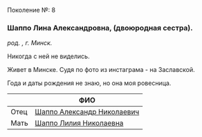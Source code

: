 Поколение №: 8

### Шаппо Лина Александровна, (двоюродная сестра).

_род. , г. Минск._

Никогда с ней не виделись.

Живет в Минске. 
Судя по фото из инстаграма - на Заславской.

Года и даты рождения не знаю, но она моя ровесница.

|      | ФИО                                                                   |
|------|-----------------------------------------------------------------------|
| Отец | [Шаппо Александр Николаевич](/ancestors/7-Шаппо-Александр-Николаевич) |
| Мать | [Шаппо Лилия Николаевна](/ancestors/7-Шаппо-Лилия-Николаевна)         |
